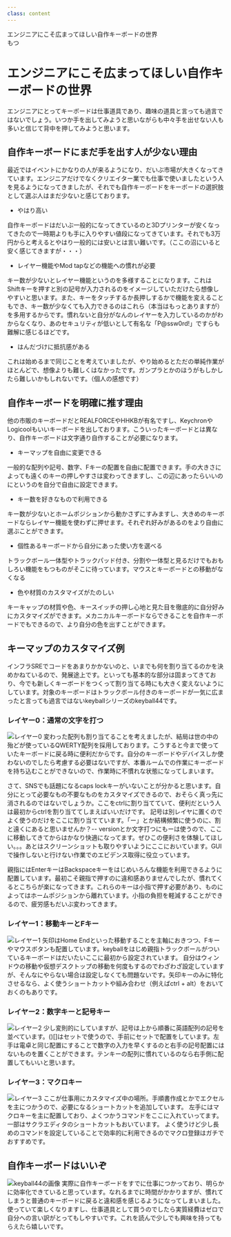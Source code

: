 ```yaml
---
class: content
---
```


<div class="doc-header">
  <div class="doc-title">エンジニアにこそ広まってほしい自作キーボードの世界</div>
  <div class="doc-author">もつ</div>
</div>


# エンジニアにこそ広まってほしい自作キーボードの世界

エンジニアにとってキーボードは仕事道具であり、趣味の道具と言っても過言ではないでしょう。いつか手を出してみようと思いながらも中々手を出せない人も多いと信じて背中を押してみようと思います。

## 自作キーボードにまだ手を出す人が少ない理由
最近ではイベントにかなりの人が来るようになり、だいぶ市場が大きくなってきています。エンジニアだけでなくクリエイター業でも仕事で使いましたという人を見るようになってきましたが、それでも自作キーボードをキーボードの選択肢として選ぶ人はまだ少ないと感じております。
 - やはり高い

 自作キーボードはだいぶ一般的になってきているのと3Dプリンターが安くなってきたので一時期よりも手に入りやすい値段になってきています。それでも3万円からと考えるとやはり一般的には安いとは言い難いです。（ここの沼にいると安く感じてきますが・・・）
 
 - レイヤー機能やMod tapなどの機能への慣れが必要

  キー数が少ないとレイヤー機能というのを多様することになります。これはShiftキーを押すと別の記号が入力されるのをイメージしていただけたら想像しやすいと思います。また、キーをタッチするか長押しするかで機能を変えることもでき、キー数が少なくても入力できるのはこれら（本当はもっとありますが）を多用するからです。慣れないと自分がなんのレイヤーを入力しているのかがわからなくなり、あのセキュリティが低いとして有名な「P@ssw0rd!」ですらも難解に感じるほどです。
  
 - はんだづけに抵抗感がある

 これは始めるまで同じことを考えていましたが、やり始めるとただの単純作業がほとんどで、想像よりも難しくはなかったです。ガンプラとかのほうがもしかしたら難しいかもしれないです。（個人の感想です）

## 自作キーボードを明確に推す理由
他の市販のキーボードだとREALFORCEやHHKBが有名ですし、KeychronやLogicoolもいいキーボードを出しております。こういったキーボードとは異なり、自作キーボードは文字通り自作することが必要になります。

 - キーマップを自由に変更できる

 一般的な配列や記号、数字、Fキーの配置を自由に配置できます。手の大きさによっても遠くのキーの押しやすさは変わってきますし、この辺にあったらいいのにというのを自分で自由に設定できます。
 - キー数を好きなもので利用できる

 キー数が少ないとホームポジションから動かさずにすみますし、大きめのキーボードならレイヤー機能を使わずに押せます。それぞれ好みがあるのをより自由に選ぶことができます。
 - 個性あるキーボードから自分にあった使い方を選べる

 トラックボール一体型やトラックパッド付き、分割や一体型と見るだけでもおもしろい機能をもつものがそこに待っています。マウスとキーボードとの移動がなくなる
 - 色や材質のカスタマイズがたのしい

 キーキャップの材質や色、キースイッチの押し心地と見た目を徹底的に自分好みにカスタマイズができます。メカニカルキーボードならできることを自作キーボードでもできるので、より自分の色を出すことができます。

## キーマップのカスタマイズ例
インフラSREでコードをあまりかかないのと、いまでも何を割り当てるのかを決めかねているので、発展途上です。といっても基本的な部分は固まってきており、今でも新しくキーボードをつくって割り当てる時にも大きく変えないようにしています。対象のキーボードはトラックボール付きのキーボードが一気に広まったと言っても過言ではないkeyballシリーズのkeyball44です。

### レイヤー0：通常の文字を打つ
![レイヤー0](images_motsu/motsu-1.jpg)
変わった配列も割り当てることを考えましたが、結局は世の中の殆どが使っているQWERTY配列を採用しております。こうすると今まで使っていたキーボードに戻る時に便利だからです。自分のキーボードやデバイスしか使わないのでしたら考慮する必要はないですが、本番ルームでの作業にキーボードを持ち込むことができないので、作業時に不慣れな状態になってしまいます。 
 
さて、SNSでも話題になるcaps lockキーがいないことが分かると思います。自分にとって必要なもの不要なものをカスタマイズできるので、おそらく真っ先に消されるのではないでしょうか。ここをctrlに割り当てていて、便利だという人は最初からctrlを割り当ててしまえばいいだけです。
記号は別レイヤに置くのでよく使うのだけをここに割り当てています。「ー」とか結構頻繁に使うのに、割と遠くにあると思いませんか？-- versionとか文字打つにもーは使うので、ここに移動してきてからはかなり快適になってます。ぜひこの便利さを体験してほしい。。。あとはスクリーンショットも取りやすいようにここにおいています。GUIで操作しないと行けない作業でのエビデンス取得に役立っています。

親指にはEnterキーはBackspaceキーをはじめいろんな機能を利用できるように配置しています。最初こそ親指で押すのに違和感ありませんでしたが、慣れてくるとこちらが楽になってきます。これらのキーは小指で押す必要があり、ものによってはホームポジションから離れています。小指の負担を軽減することができるので、疲労感もだいぶ変わってきます。

### レイヤー1：移動キーとFキー
![レイヤー1](images_motsu/motsu-2.jpg)
矢印はHome Endといった移動することを主軸におきつつ、Fキーやマウスボタンも配置しています。keyballをはじめ親指トラックボールがついているキーボードはだいたいここに最初から設定されています。
自分はウィンドウの移動や仮想デスクトップの移動を何度もするのでわざわざ設定していますが、そんなにやらない場合は設定しなくても問題ないです。矢印キーのみに特化させるなら、よく使うショートカットや組み合わせ（例えばctrl + alt）をおいておくのもありです。

### レイヤー2：数字キーと記号キー
![レイヤー2](images_motsu/motsu-3.jpg)
少し変則的にしていますが、記号は上から順番に英語配列の記号を並べています。()[]はセットで使うので、手前にセットで配置をしています。左手は電卓と同じ配置にすることで数字の入力を早くするのと右手の記号配置にはないものを置くことができます。テンキーの配列に慣れているのなら右手側に配置してもいいと思います。

### レイヤー3：マクロキー
![レイヤー3](images_motsu/motsu-4.jpg)
ここが仕事用にカスタマイズ中の場所。手順書作成とかでエクセルを主につかうので、必要になるショートカットを追加しています。
左手にはマクロキーを主に配置しており、よくつかうコマンドをここに入れていってます。一部はサクラエディタのショートカットもおいています。
よく使うけど少し長めのコマンドを設定していることで効率的に利用できるのでマクロ登録はガチでおすすめです。

## 自作キーボードはいいぞ
![keyball44の画像](images_motsu/keyball.jpg)
実際に自作キーボードをすでに仕事につかっており、明らかに効率化できていると思っています。なれるまでに時間がかかりますが、慣れてしまうと普通のキーボードに戻ると違和感を感じるようになってしまいました。使っていて楽しくなりますし、仕事道具として買うのでしたら実質経費はゼロで自分への言い訳がとってもしやすいです。これを読んで少しでも興味を持ってもらえたら嬉しいです。
